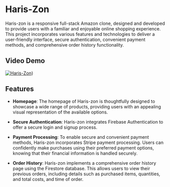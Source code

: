 # Haris-Zon

Haris-zon is a responsive full-stack Amazon clone, designed and developed to provide users with a familiar and enjoyable online shopping experience. This project incorporates various features and technologies to deliver a user-friendly interface, secure authentication, convenient payment methods, and comprehensive order history functionality.

## Video Demo

[![Haris-Zon](https://img.youtube.com/vi/7K_ZSTCoEhg/0.jpg)](https://www.youtube.com/watch?v=7K_ZSTCoEhg))

## Features

- **Homepage**: The homepage of Haris-zon is thoughtfully designed to showcase a wide range of products, providing users with an appealing visual representation of the available options. 

- **Secure Authentication**: Haris-zon integrates Firebase Authentication to offer a secure login and signup process. 

- **Payment Processing**: To enable secure and convenient payment methods, Haris-zon incorporates Stripe payment processing. Users can confidently make purchases using their preferred payment options, knowing that their financial information is handled securely.

- **Order History**: Haris-zon implements a comprehensive order history page using the Firestore database. This allows users to view their previous orders, including details such as purchased items, quantities, and total costs, and time of order. 
